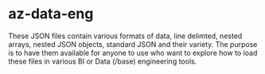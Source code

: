 # az-data-eng
These JSON files contain various formats of data, line delimted, nested arrays, nested JSON objects, standard JSON and their variety.
The purpose is to have them available for anyone to use who want to explore how to load these files in various BI or Data (/base) engineering tools.
